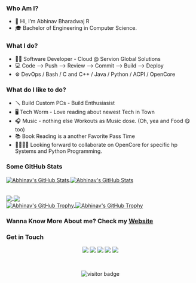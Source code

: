 ### Who Am I?

- 👋 Hi, I’m Abhinav Bharadwaj R
- 🎓 Bachelor of Engineering in Computer Science.

### What I do?

- 🧑‍💻 Software Developer - Cloud @ Servion Global Solutions
- 💻 Code --> Push --> Review --> Commit --> Build --> Deploy
- ⚙️ DevOps / Bash / C and C++ / Java / Python / ACPI / OpenCore

### What do I like to do?

- 🪛 Build Custom PCs - Build Enthusiasist
- 🖥️ Tech Worm - Love reading about newest Tech in Town
- 🎧 Music - nothing else Workouts as Music dose. (Oh, yea and Food 😋 too)
- 📚 Book Reading is a another Favorite Pass Time
- 🫱🏼‍🫲🏼 Looking forward to collaborate on OpenCore for specific hp Systems and Python Programming.

### Some GitHub Stats

<p>
  <a href="<https://github.com/abhinavbharadwajr#gh-light-mode-only>" style={"padding":10px}>
    <img align="center" src="https://github-readme-stats.vercel.app/api?username=abhinavbharadwajr&theme=github_dark&show_icons=true&line_height=27&count_private=true" alt="Abhinav's GitHub Stats" />
  </a>
  <a href="<https://github.com/abhinavbharadwajr#gh-dark-mode-only>" style={"padding":10px}>
    <img align="center" src="https://github-readme-stats.vercel.app/api?username=abhinavbharadwajr&theme=github_dark&show_icons=true&line_height=27&count_private=true" alt="Abhinav's GitHub Stats" />
  </a>
</p>

<br>

<a href="https://github.com/abhinavbharadwajr#gh-light-mode-only">
  <img align="center" src="https://github-readme-stats.vercel.app/api/top-langs/?username=abhinavbharadwajr&theme=default&show_icons=true&langs_count=3" />
</a>
<a href="https://github.com/abhinavbharadwajr#gh-dark-mode-only">
  <img align="center" src="https://github-readme-stats.vercel.app/api/top-langs/?username=abhinavbharadwajr&theme=github_dark&show_icons=true&langs_count=3" />
</a>

<br>

<a href="https://github.com/abhinavbharadwajr#gh-light-mode-only">
  <img align="center" src="https://github-profile-trophy.vercel.app/?username=abhinavbharadwajr&column=3&margin-w=15&theme=darkhub" alt="Abhinav's GitHub Trophy" />
</a>
<a href="https://github.com/abhinavbharadwajr#gh-dark-mode-only">
  <img align="center" src="https://github-profile-trophy.vercel.app/?username=abhinavbharadwajr&column=3&margin-w=15&theme=darkhub" alt="Abhinav's GitHub Trophy" />
</a>

<br>

### Wanna Know More About me? Check my [Website](https://abhinavbharadwajr.github.io)

### Get in Touch

<p align="center">
  <a href="mailto:abhinavbharadwajr@gmail.com"><img src="https://img.icons8.com/fluency/48/000000/gmail-new.png"/></a>
  <a href="mailto:abhinav.bharadwajr@outlook.com"><img src="https://img.icons8.com/fluency/48/000000/microsoft-outlook-2019.png"/></a>
  <a href="https://www.linkedin.com/in/abhinavbharadwajr"><img src="https://img.icons8.com/fluency/48/000000/linkedin.png"/></a>
  <a href="https://twitter.com/abhinavbharad"><img src="https://img.icons8.com/fluency/48/000000/twitter.png"/></a>
  <a href="https://wa.me/919500188610"><img src="https://img.icons8.com/fluency/48/000000/whatsapp.png"/></a>
</p>

<br>

<p  align="center">
<img src="https://visitor-badge.laobi.icu/badge?page_id=abhinavbharadwajr" alt="visitor badge"/>
</p>

<!---
abhinavbharadwajr/abhinavbharadwajr is a ✨ special ✨ repository because its `README.md` (this file) appears on your GitHub profile.
You can click the Preview link to take a look at your changes.
--->
